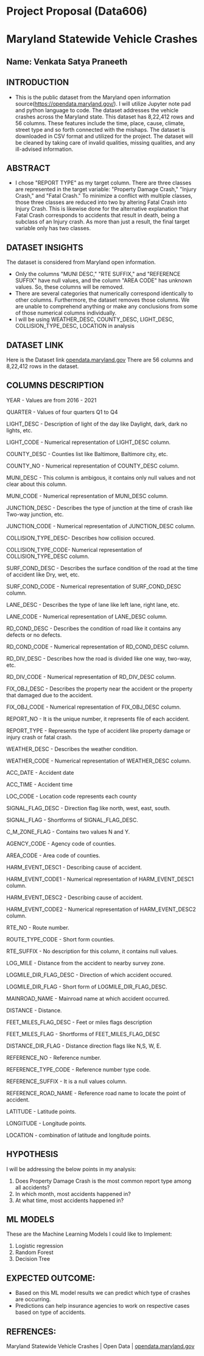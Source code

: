 # Project Proposal (Data606)
# Maryland Statewide Vehicle Crashes
## Name: Venkata Satya Praneeth



## INTRODUCTION
- This is the public dataset from the Maryland open information source(https://opendata.maryland.gov/). I will utilize Jupyter note pad and python language to code. The dataset addresses the vehicle crashes across the Maryland state. This dataset has 8,22,412 rows and 56 columns. These features include the time, place, cause, climate, street type and so forth connected with the mishaps. The dataset is downloaded in CSV format and utilized for the project. The dataset will be cleaned by taking care of invalid qualities, missing qualities, and any ill-advised information.

## ABSTRACT
- I chose "REPORT TYPE" as my target column. There are three classes are represented in the target variable: "Property Damage Crash," "Injury Crash," and "Fatal Crash." To minimize a conflict with multiple classes, those three classes are reduced into two by altering Fatal Crash into Injury Crash. This is likewise done for the alternative explanation that Fatal Crash corresponds to accidents that result in death, being a subclass of an Injury crash. As more than just a result, the final target variable only has two classes.
  
## DATASET INSIGHTS
The dataset is considered from Maryland open information. 
- Only the columns "MUNI DESC," "RTE SUFFIX," and "REFERENCE SUFFIX" have null values, and the column "AREA CODE" has unknown values. So, these columns will be removed.
- There are several categories that numerically correspond identically to other columns. Furthermore, the dataset removes those columns. We are unable to comprehend anything or make any conclusions from some of those numerical columns individually.
- I will be using WEATHER_DESC, COUNTY_DESC, LIGHT_DESC, COLLISION_TYPE_DESC, LOCATION in analysis

## DATASET LINK
Here is the Dataset link [opendata.maryland.gov](url)
There are 56 columns and 8,22,412 rows in the dataset. 

## COLUMNS DESCRIPTION 

YEAR - Values are from 2016 - 2021

QUARTER - Values of four quarters Q1 to Q4

LIGHT_DESC - Description of light of the day like Daylight, dark, dark no lights, etc.

LIGHT_CODE - Numerical representation of LIGHT_DESC column.

COUNTY_DESC - Counties list like Baltimore, Baltimore city, etc.

COUNTY_NO - Numerical representation of COUNTY_DESC column.

MUNI_DESC - This column is ambigous, it contains only null values and not clear about this column.

MUNI_CODE - Numerical representation of MUNI_DESC column.

JUNCTION_DESC - Describes the type of junction at the time of crash like Two-way junction, etc.

JUNCTION_CODE - Numerical representation of JUNCTION_DESC column.

COLLISION_TYPE_DESC- Describes how collision occured.

COLLISION_TYPE_CODE- Numerical representation of COLLISION_TYPE_DESC column.

SURF_COND_DESC - Describes the surface condition of the road at the time of accident like Dry, wet, etc.

SURF_COND_CODE - Numerical representation of SURF_COND_DESC column.

LANE_DESC - Describes the type of lane like left lane, right lane, etc.

LANE_CODE - Numerical representation of LANE_DESC column.

RD_COND_DESC - Describes the condition of road like it contains any defects or no defects.

RD_COND_CODE - Numerical representation of RD_COND_DESC column.

RD_DIV_DESC - Describes how the road is divided like one way, two-way, etc.

RD_DIV_CODE - Numerical representation of RD_DIV_DESC column.

FIX_OBJ_DESC - Describes the property near the accident or the property that damaged due to the accident.

FIX_OBJ_CODE - Numerical representation of FIX_OBJ_DESC column.

REPORT_NO - It is the unique number, it represents file of each accident.

REPORT_TYPE - Represents the type of accident like property damage or injury crash or fatal crash.

WEATHER_DESC - Describes the weather condition.

WEATHER_CODE - Numerical representation of WEATHER_DESC column.

ACC_DATE - Accident date

ACC_TIME - Accident time

LOC_CODE - Location code represents each county

SIGNAL_FLAG_DESC - Direction flag like north, west, east, south.

SIGNAL_FLAG - Shortforms of SIGNAL_FLAG_DESC.

C_M_ZONE_FLAG - Contains two values N and Y.

AGENCY_CODE - Agency code of counties.

AREA_CODE - Area code of counties.

HARM_EVENT_DESC1 - Describing cause of accident.

HARM_EVENT_CODE1 - Numerical representation of HARM_EVENT_DESC1 column.

HARM_EVENT_DESC2 - Describing cause of accident.

HARM_EVENT_CODE2 - Numerical representation of HARM_EVENT_DESC2 column.

RTE_NO - Route number.

ROUTE_TYPE_CODE - Short form counties.

RTE_SUFFIX - No description for this column, it contains null values.

LOG_MILE - Distance from the accident to nearby survey zone.

LOGMILE_DIR_FLAG_DESC - Direction of which accident occured.

LOGMILE_DIR_FLAG - Short form of LOGMILE_DIR_FLAG_DESC.

MAINROAD_NAME - Mainroad name at which accident occurred.

DISTANCE - Distance.

FEET_MILES_FLAG_DESC - Feet or miles flags description

FEET_MILES_FLAG - Shortforms of FEET_MILES_FLAG_DESC

DISTANCE_DIR_FLAG - Distance direction flags like N,S, W, E.

REFERENCE_NO - Reference number.

REFERENCE_TYPE_CODE - Reference number type code.

REFERENCE_SUFFIX - It is a null values column.

REFERENCE_ROAD_NAME - Reference road name to locate the point of accident.

LATITUDE - Latitude points.

LONGITUDE - Longitude points.

LOCATION - combination of latitude and longitude points.
 
## HYPOTHESIS 
 I will be addressing the below points in my analysis:
1.	Does Property Damage Crash is the most common report type among all accidents?
2.	In which month, most accidents happened in?
3.	At what time, most accidents happened in?

## ML MODELS
These are the Machine Learning Models I could like to Implement:
1.	Logistic regression
2.	 Random Forest
3.	 Decision Tree

## EXPECTED OUTCOME:
 - Based on this ML model results we can predict which type of crashes are occurring.
 - Predictions can help insurance agencies to work on respective cases based on type of accidents. 
 
## REFRENCES:
Maryland Statewide Vehicle Crashes | Open Data | [opendata.maryland.gov](url)
